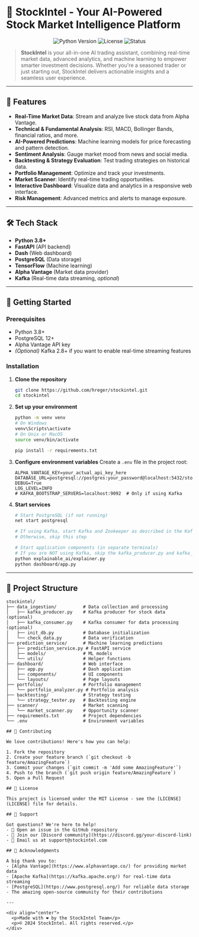 # 🚀 StockIntel - Your AI-Powered Stock Market Intelligence Platform

<div align="center">
  <img src="https://img.shields.io/badge/Python-3.8+-blue.svg" alt="Python Version">
  <img src="https://img.shields.io/badge/License-MIT-green.svg" alt="License">
  <img src="https://img.shields.io/badge/Status-Active-brightgreen.svg" alt="Status">
</div>

> **StockIntel** is your all-in-one AI trading assistant, combining real-time market data, advanced analytics, and machine learning to empower smarter investment decisions. Whether you're a seasoned trader or just starting out, StockIntel delivers actionable insights and a seamless user experience.

---

## 🌟 Features

- **Real-Time Market Data**: Stream and analyze live stock data from Alpha Vantage.
- **Technical & Fundamental Analysis**: RSI, MACD, Bollinger Bands, financial ratios, and more.
- **AI-Powered Predictions**: Machine learning models for price forecasting and pattern detection.
- **Sentiment Analysis**: Gauge market mood from news and social media.
- **Backtesting & Strategy Evaluation**: Test trading strategies on historical data.
- **Portfolio Management**: Optimize and track your investments.
- **Market Scanner**: Identify real-time trading opportunities.
- **Interactive Dashboard**: Visualize data and analytics in a responsive web interface.
- **Risk Management**: Advanced metrics and alerts to manage exposure.

---

## 🛠️ Tech Stack

- **Python 3.8+**
- **FastAPI** (API backend)
- **Dash** (Web dashboard)
- **PostgreSQL** (Data storage)
- **TensorFlow** (Machine learning)
- **Alpha Vantage** (Market data provider)
- **Kafka** (Real-time data streaming, *optional*)

---

## 🚀 Getting Started

### Prerequisites

- Python 3.8+
- PostgreSQL 12+
- Alpha Vantage API key
- *(Optional)* Kafka 2.8+ if you want to enable real-time streaming features

### Installation

1. **Clone the repository**
    ```bash
    git clone https://github.com/hreger/stockintel.git
    cd stockintel
    ```

2. **Set up your environment**
    ```bash
    python -m venv venv
    # On Windows
    venv\Scripts\activate
    # On Unix or MacOS
    source venv/bin/activate

    pip install -r requirements.txt
    ```

3. **Configure environment variables**
    Create a `.env` file in the project root:
    ```env
    ALPHA_VANTAGE_KEY=your_actual_api_key_here
    DATABASE_URL=postgresql://postgres:your_password@localhost:5432/stockintel
    DEBUG=True
    LOG_LEVEL=INFO
    # KAFKA_BOOTSTRAP_SERVERS=localhost:9092  # Only if using Kafka
    ```

4. **Start services**
    ```bash
    # Start PostgreSQL (if not running)
    net start postgresql

    # If using Kafka, start Kafka and Zookeeper as described in the Kafka documentation
    # Otherwise, skip this step

    # Start application components (in separate terminals)
    # If you are NOT using Kafka, skip the kafka_producer.py and kafka_consumer.py scripts
    python explainable_ai/explainer.py
    python dashboard/app.py
    ```

---

## 📁 Project Structure

```
stockintel/
├── data_ingestion/          # Data collection and processing
│   ├── kafka_producer.py    # Kafka producer for stock data (optional)
│   ├── kafka_consumer.py    # Kafka consumer for data processing (optional)
│   ├── init_db.py           # Database initialization
│   └── check_data.py        # Data verification
├── prediction_service/      # Machine learning predictions
│   ├── prediction_service.py # FastAPI service
│   ├── models/              # ML models
│   └── utils/               # Helper functions
├── dashboard/               # Web interface
│   ├── app.py               # Dash application
│   ├── components/          # UI components
│   └── layouts/             # Page layouts
├── portfolio/               # Portfolio management
│   └── portfolio_analyzer.py # Portfolio analysis
├── backtesting/             # Strategy testing
│   └── strategy_tester.py   # Backtesting engine
├── scanner/                 # Market scanning
│   └── market_scanner.py    # Opportunity scanner
├── requirements.txt         # Project dependencies
└── .env                     # Environment variables

## 🤝 Contributing

We love contributions! Here's how you can help:

1. Fork the repository
2. Create your feature branch (`git checkout -b feature/AmazingFeature`)
3. Commit your changes (`git commit -m 'Add some AmazingFeature'`)
4. Push to the branch (`git push origin feature/AmazingFeature`)
5. Open a Pull Request

## 📜 License

This project is licensed under the MIT License - see the [LICENSE](LICENSE) file for details.

## 💬 Support

Got questions? We're here to help!
- 🐛 Open an issue in the GitHub repository
- 💭 Join our [Discord community](https://discord.gg/your-discord-link)
- 📧 Email us at support@stockintel.com

## 🙏 Acknowledgments

A big thank you to:
- [Alpha Vantage](https://www.alphavantage.co/) for providing market data
- [Apache Kafka](https://kafka.apache.org/) for real-time data streaming
- [PostgreSQL](https://www.postgresql.org/) for reliable data storage
- The amazing open-source community for their contributions

---

<div align="center">
  <p>Made with ❤️ by the StockIntel Team</p>
  <p>© 2024 StockIntel. All rights reserved.</p>
</div>
